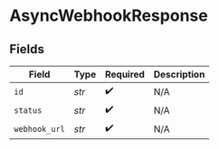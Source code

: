 # AsyncWebhookResponse


## Fields

| Field              | Type               | Required           | Description        |
| ------------------ | ------------------ | ------------------ | ------------------ |
| `id`               | *str*              | :heavy_check_mark: | N/A                |
| `status`           | *str*              | :heavy_check_mark: | N/A                |
| `webhook_url`      | *str*              | :heavy_check_mark: | N/A                |